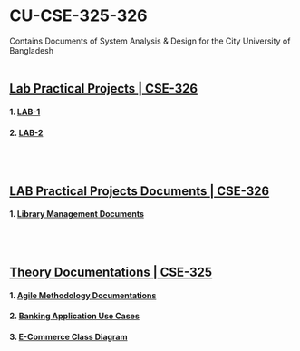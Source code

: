 # CU-CSE-325-326
Contains Documents of System Analysis &amp; Design for the City University of Bangladesh
<br/><br/>
## [Lab Practical Projects | CSE-326](https://github.com/Shobuj47/cu-cse-325-326/tree/master/Development)
#### 1. [LAB-1](https://github.com/Shobuj47/cu-cse-325-326/tree/master/Development/lab-1)
#### 2. [LAB-2](https://github.com/Shobuj47/cu-cse-325-326/tree/master/Development/lab-2)
<br/><br/>
## [LAB Practical Projects Documents | CSE-326](https://github.com/Shobuj47/cu-cse-325-326/tree/master/Documents/cse-326)
#### 1. [Library Management Documents](https://github.com/Shobuj47/cu-cse-325-326/tree/master/Documents/cse-326/Midterm/Library%20Management%20Docs)
<br/><br/>
## [Theory Documentations | CSE-325](https://github.com/Shobuj47/cu-cse-325-326/tree/master/Documents/cse-325)
#### 1. [Agile Methodology Documentations](https://github.com/Shobuj47/cu-cse-325-326/blob/master/Documents/cse-325/Midterm/Agile%20Methodology.pdf)
#### 2. [Banking Application Use Cases](https://github.com/Shobuj47/cu-cse-325-326/blob/master/Documents/cse-325/Midterm/Banking-App-Use-Case.dia)
#### 3. [E-Commerce Class Diagram](https://github.com/Shobuj47/cu-cse-325-326/blob/master/Documents/cse-325/Midterm/E-Commerce_Class_Diagram.dia)
